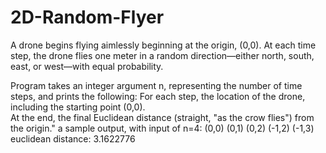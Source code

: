 # 2D-Random-Flyer
A drone begins flying aimlessly beginning at the origin, (0,0). At each time step, the drone flies one meter in a random direction—either north, south, east, or west—with equal probability. 

Program takes an integer argument n, representing the number of time steps, and prints the following:
For each step, the location of the drone, including the starting point (0,0).  
At the end, the final Euclidean distance (straight, "as the crow flies") from the origin."
a sample output, with input of n=4:
(0,0)
(0,1)
(0,2)
(-1,2)
(-1,3)
euclidean distance: 3.1622776
